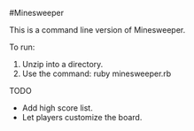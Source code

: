 #Minesweeper

This is a command line version of Minesweeper.

To run:

1. Unzip into a directory.
2. Use the command: ruby minesweeper.rb


TODO  

* Add high score list.
* Let players customize the board.

